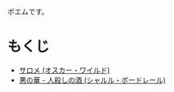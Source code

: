 ポエムです。

# もくじ
* [サロメ (オスカー・ワイルド)](/english/Salome.txt/)
* [悪の華 - 人殺しの酒 (シャルル・ボードレール)](/french/Le_Vin_de_L'Assassin.txt/)
